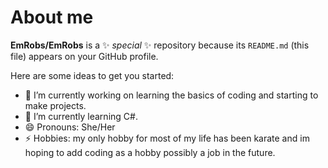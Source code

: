 # About me


**EmRobs/EmRobs** is a ✨ _special_ ✨ repository because its `README.md` (this file) appears on your GitHub profile.

Here are some ideas to get you started:

- 🔭 I’m currently working on learning the basics of coding and starting to make projects.
- 🌱 I’m currently learning C#.
- 😄 Pronouns: She/Her
- ⚡ Hobbies: my only hobby for most of my life has been karate and im hoping to add coding as a hobby possibly a job in the future.


